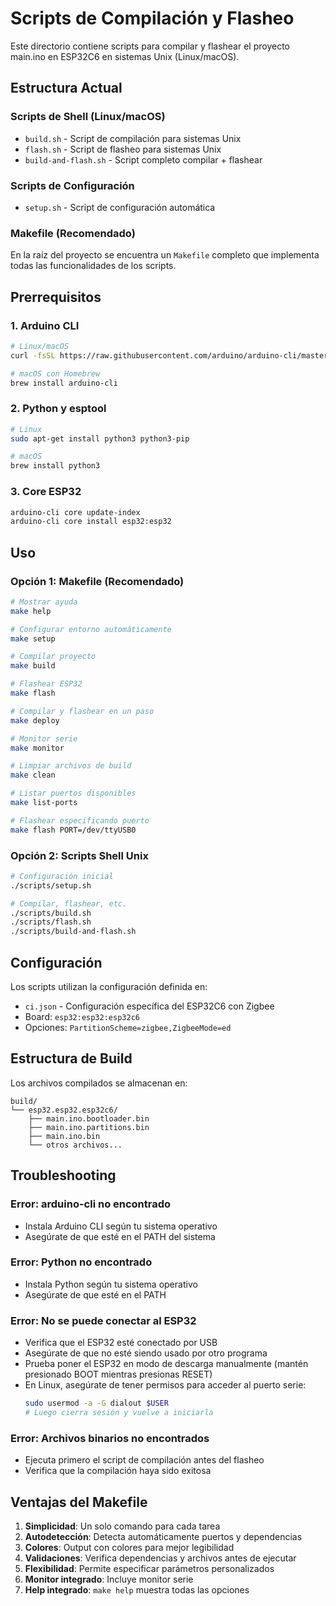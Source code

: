 # Scripts de Compilación y Flasheo

Este directorio contiene scripts para compilar y flashear el proyecto main.ino en ESP32C6 en sistemas Unix (Linux/macOS).

## Estructura Actual

### Scripts de Shell (Linux/macOS)
- `build.sh` - Script de compilación para sistemas Unix
- `flash.sh` - Script de flasheo para sistemas Unix
- `build-and-flash.sh` - Script completo compilar + flashear

### Scripts de Configuración
- `setup.sh` - Script de configuración automática

### Makefile (Recomendado)
En la raíz del proyecto se encuentra un `Makefile` completo que implementa todas las funcionalidades de los scripts.

## Prerrequisitos

### 1. Arduino CLI
```bash
# Linux/macOS
curl -fsSL https://raw.githubusercontent.com/arduino/arduino-cli/master/install.sh | sh

# macOS con Homebrew
brew install arduino-cli
```

### 2. Python y esptool
```bash
# Linux
sudo apt-get install python3 python3-pip

# macOS
brew install python3
```

### 3. Core ESP32
```bash
arduino-cli core update-index
arduino-cli core install esp32:esp32
```

## Uso

### Opción 1: Makefile (Recomendado)

```bash
# Mostrar ayuda
make help

# Configurar entorno automáticamente
make setup

# Compilar proyecto
make build

# Flashear ESP32
make flash

# Compilar y flashear en un paso
make deploy

# Monitor serie
make monitor

# Limpiar archivos de build
make clean

# Listar puertos disponibles
make list-ports

# Flashear especificando puerto
make flash PORT=/dev/ttyUSB0
```

### Opción 2: Scripts Shell Unix

```bash
# Configuración inicial
./scripts/setup.sh

# Compilar, flashear, etc.
./scripts/build.sh
./scripts/flash.sh
./scripts/build-and-flash.sh
```

## Configuración

Los scripts utilizan la configuración definida en:
- `ci.json` - Configuración específica del ESP32C6 con Zigbee
- Board: `esp32:esp32:esp32c6`
- Opciones: `PartitionScheme=zigbee,ZigbeeMode=ed`

## Estructura de Build

Los archivos compilados se almacenan en:
```
build/
└── esp32.esp32.esp32c6/
    ├── main.ino.bootloader.bin
    ├── main.ino.partitions.bin
    ├── main.ino.bin
    └── otros archivos...
```

## Troubleshooting

### Error: arduino-cli no encontrado
- Instala Arduino CLI según tu sistema operativo
- Asegúrate de que esté en el PATH del sistema

### Error: Python no encontrado
- Instala Python según tu sistema operativo
- Asegúrate de que esté en el PATH

### Error: No se puede conectar al ESP32
- Verifica que el ESP32 esté conectado por USB
- Asegúrate de que no esté siendo usado por otro programa
- Prueba poner el ESP32 en modo de descarga manualmente (mantén presionado BOOT mientras presionas RESET)
- En Linux, asegúrate de tener permisos para acceder al puerto serie:
  ```bash
  sudo usermod -a -G dialout $USER
  # Luego cierra sesión y vuelve a iniciarla
  ```

### Error: Archivos binarios no encontrados
- Ejecuta primero el script de compilación antes del flasheo
- Verifica que la compilación haya sido exitosa

## Ventajas del Makefile

1. **Simplicidad**: Un solo comando para cada tarea
2. **Autodetección**: Detecta automáticamente puertos y dependencias
3. **Colores**: Output con colores para mejor legibilidad
4. **Validaciones**: Verifica dependencias y archivos antes de ejecutar
5. **Flexibilidad**: Permite especificar parámetros personalizados
6. **Monitor integrado**: Incluye monitor serie
7. **Help integrado**: `make help` muestra todas las opciones 
